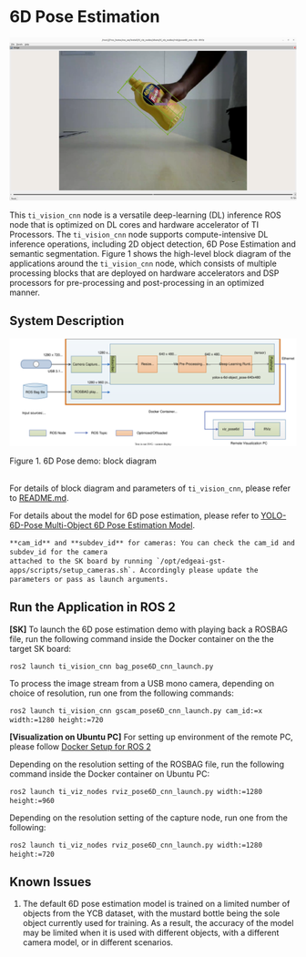 6D Pose Estimation
================

![](docs/pose6D_rviz.png)
<br />

This `ti_vision_cnn` node is a versatile deep-learning (DL) inference ROS node that is optimized on DL cores and hardware accelerator of TI Processors. The `ti_vision_cnn` node supports compute-intensive DL inference operations, including 2D object detection, 6D Pose Estimation and semantic segmentation. Figure 1 shows the high-level block diagram of the applications around the `ti_vision_cnn` node, which consists of multiple processing blocks that are deployed on hardware accelerators and DSP processors for pre-processing and post-processing in an optimized manner.

## System Description

![](docs/6dpose_demo_block_diagram.svg)
<figcaption>Figure 1. 6D Pose demo: block diagram</figcaption>
<br />

For details of block diagram and parameters of `ti_vision_cnn`, please refer to [README.md](./README.md).

For details about the model for 6D pose estimation, please refer to [YOLO-6D-Pose Multi-Object 6D Pose Estimation Model](https://github.com/TexasInstruments/edgeai-yolox/blob/main/README_6d_pose.md).

```{note}
**cam_id** and **subdev_id** for cameras: You can check the cam_id and subdev_id for the camera
attached to the SK board by running `/opt/edgeai-gst-apps/scripts/setup_cameras.sh`. Accordingly please update the parameters or pass as launch arguments.
```

## Run the Application in ROS 2

**[SK]** To launch the 6D pose estimation demo with playing back a ROSBAG file, run the following command inside the Docker container on the the target SK board:
```
ros2 launch ti_vision_cnn bag_pose6D_cnn_launch.py
```

To process the image stream from a USB mono camera, depending on choice of resolution, run one from the following commands:
```
ros2 launch ti_vision_cnn gscam_pose6D_cnn_launch.py cam_id:=x width:=1280 height:=720
```

**[Visualization on Ubuntu PC]** For setting up environment of the remote PC, please follow [Docker Setup for ROS 2](../../../docker/setting_docker_ros2.md)

Depending on the resolution setting of the ROSBAG file, run the following command inside the Docker container on Ubuntu PC:
```
ros2 launch ti_viz_nodes rviz_pose6D_cnn_launch.py width:=1280 height:=960
```

Depending on the resolution setting of the capture node, run one from the following:
```
ros2 launch ti_viz_nodes rviz_pose6D_cnn_launch.py width:=1280 height:=720
```

## Known Issues

1. The default 6D pose estimation model is trained on a limited number of objects from the YCB dataset, with the mustard bottle being the sole object currently used for training. As a result, the accuracy of the model may be limited when it is used with different objects, with a different camera model, or in different scenarios.
